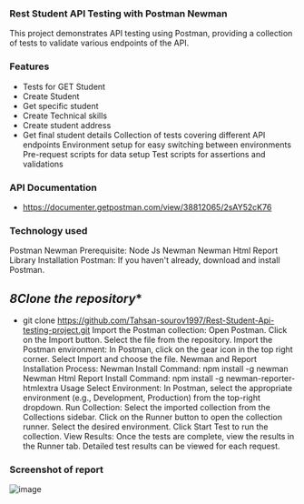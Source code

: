 ### **Rest Student API Testing with Postman Newman**
This project demonstrates API testing using Postman, providing a collection of tests to validate various endpoints of the API.

### **Features**
- Tests for GET Student
- Create Student
- Get specific student
- Create Technical skills
- Create student address
- Get final student details Collection of tests covering different API endpoints Environment setup for easy switching between environments Pre-request scripts for data setup Test scripts for assertions and validations
### **API Documentation**
- https://documenter.getpostman.com/view/38812065/2sAY52cK76
### **Technology used**
Postman Newman Prerequisite: Node Js Newman Newman Html Report Library Installation Postman: If you haven't already, download and install Postman. 
## *8Clone the repository**
- git clone https://github.com/Tahsan-sourov1997/Rest-Student-Api-testing-project.git Import the Postman collection: Open Postman. Click on the Import button. Select the file from the repository. Import the Postman environment: In Postman, click on the gear icon in the top right corner. Select Import and choose the file. Newman and Report Installation Process: Newman Install Command: npm install -g newman Newman Html Report Install Command: npm install -g newman-reporter-htmlextra Usage Select Environment: In Postman, select the appropriate environment (e.g., Development, Production) from the top-right dropdown. Run Collection: Select the imported collection from the Collections sidebar. Click on the Runner button to open the collection runner. Select the desired environment. Click Start Test to run the collection. View Results: Once the tests are complete, view the results in the Runner tab. Detailed test results can be viewed for each request.
### **Screenshot of report**

![image](https://github.com/user-attachments/assets/80a73d52-8ec5-46ab-9e31-0647e81b56df)


